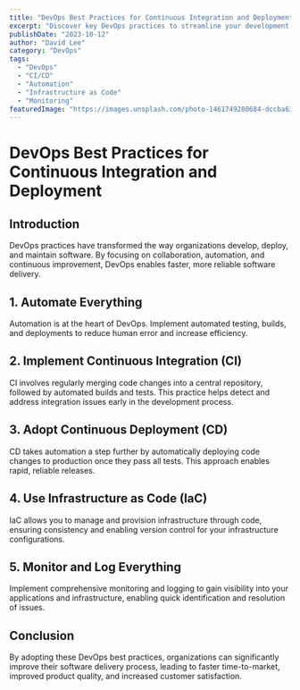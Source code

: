 ```yaml
---
title: "DevOps Best Practices for Continuous Integration and Deployment"
excerpt: "Discover key DevOps practices to streamline your development and deployment processes."
publishDate: "2023-10-12"
author: "David Lee"
category: "DevOps"
tags:
  - "DevOps"
  - "CI/CD"
  - "Automation"
  - "Infrastructure as Code"
  - "Monitoring"
featuredImage: "https://images.unsplash.com/photo-1461749280684-dccba630e2f6?auto=format&fit=crop&q=80&w=2069"
---
```


# DevOps Best Practices for Continuous Integration and Deployment

## Introduction

DevOps practices have transformed the way organizations develop, deploy, and maintain software. By focusing on collaboration, automation, and continuous improvement, DevOps enables faster, more reliable software delivery.

## 1. Automate Everything

Automation is at the heart of DevOps. Implement automated testing, builds, and deployments to reduce human error and increase efficiency.

## 2. Implement Continuous Integration (CI)

CI involves regularly merging code changes into a central repository, followed by automated builds and tests. This practice helps detect and address integration issues early in the development process.

## 3. Adopt Continuous Deployment (CD)

CD takes automation a step further by automatically deploying code changes to production once they pass all tests. This approach enables rapid, reliable releases.

## 4. Use Infrastructure as Code (IaC)

IaC allows you to manage and provision infrastructure through code, ensuring consistency and enabling version control for your infrastructure configurations.

## 5. Monitor and Log Everything

Implement comprehensive monitoring and logging to gain visibility into your applications and infrastructure, enabling quick identification and resolution of issues.

## Conclusion

By adopting these DevOps best practices, organizations can significantly improve their software delivery process, leading to faster time-to-market, improved product quality, and increased customer satisfaction.

